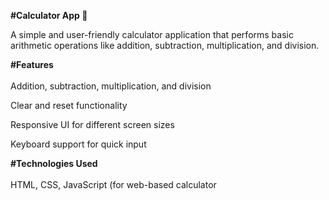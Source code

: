 **#Calculator App 🧮**

A simple and user-friendly calculator application that performs basic arithmetic operations like addition, subtraction, multiplication, and division.

**#Features**<br><br>
Addition, subtraction, multiplication, and division

Clear and reset functionality

Responsive UI for different screen sizes

Keyboard support for quick input

**#Technologies Used**<br><br>
HTML, CSS, JavaScript (for web-based calculator
